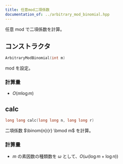 ```yaml
---
title: 任意mod二項係数
documentation_of: ../arbitrary_mod_binomial.hpp
---
```


任意 mod で二項係数を計算。
## コンストラクタ
```cpp
ArbitraryModBinomial(int m) 
```
mod を設定。
### 計算量
* $O(m \log m)$

## calc
```cpp
long long calc(long long n, long long r)
```
二項係数 $\binom{n}{r} \bmod m$ を計算。
### 計算量
* $m$ の素因数の種類数を $\omega$ として、$O(\omega(\log m + \log n))$